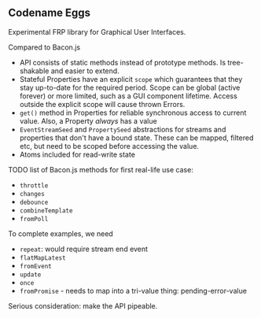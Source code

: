 ## Codename Eggs

Experimental FRP library for Graphical User Interfaces.

Compared to Bacon.js

- API consists of static methods instead of prototype methods. Is tree-shakable and easier to extend.
- Stateful Properties have an explicit `scope` which guarantees that they stay up-to-date for the required period. Scope can be global (active forever) or more limited, such as a GUI component lifetime. Access outside the explicit scope will cause thrown Errors.
- `get()` method in Properties for reliable synchronous access to current value. Also, a Property *always* has a value
- `EventStreamSeed` and `PropertySeed` abstractions for streams and properties that don't have a bound state. These can be mapped, filtered etc, but need to be scoped before accessing the value.
- Atoms included for read-write state

TODO list of Bacon.js methods for first real-life use case:

- `throttle`
- `changes`
- `debounce`
- `combineTemplate`
- `fromPoll`

To complete examples, we need

- `repeat`: would require stream end event
- `flatMapLatest`
- `fromEvent`
- `update`
- `once`
- `fromPromise` - needs to map into a tri-value thing: pending-error-value

Serious consideration: make the API pipeable.